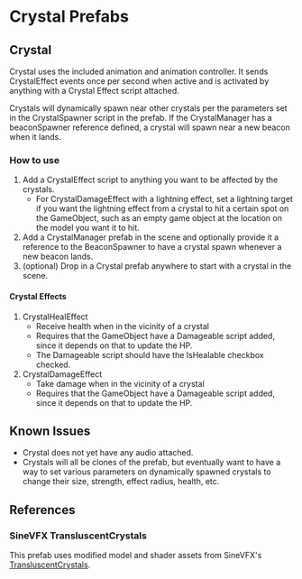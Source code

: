﻿# Crystal Prefabs

## Crystal
   
Crystal uses the included animation and animation controller. It sends
CrystalEffect events once per second when active and is activated by anything
with a Crystal Effect script attached. 

Crystals will dynamically spawn near other crystals per the parameters set in
the CrystalSpawner script in the prefab. If the CrystalManager has a
beaconSpawner reference defined, a crystal will spawn near a new beacon when it
lands.

### How to use

1. Add a CrystalEffect script to anything you want to be affected by the crystals. 
   * For CrystalDamageEffect with a lightning effect, set a lightning target if
   you want the lightning effect from a crystal to hit a certain spot on the
   GameObject, such as an empty game object at the location on the model you
   want it to hit.
2. Add a CrystalManager prefab in the scene and optionally provide it a
reference to the BeaconSpawner to have a crystal spawn whenever a new beacon
lands.
3. (optional) Drop in a Crystal prefab anywhere to start with a crystal in the scene.

#### Crystal Effects
1. CrystalHealEffect
   * Receive health when in the vicinity of a crystal
   * Requires that the GameObject have a Damageable script added, since it depends on that to update the HP.
   * The Damageable script should have the IsHealable checkbox checked.
2. CrystalDamageEffect
   * Take damage when in the vicinity of a crystal
   * Requires that the GameObject have a Damageable script added, since it depends on that to update the HP.

## Known Issues
* Crystal does not yet have any audio attached.
* Crystals will all be clones of the prefab, but eventually want to have a way
to set various parameters on dynamically spawned crystals to change their size,
strength, effect radius, health, etc.

## References

### SineVFX TransluscentCrystals

This prefab uses modified model and shader assets from SineVFX's
[TransluscentCrystals](https://assetstore.unity.com/packages/3d/environments/fantasy/translucent-crystals-106274).


